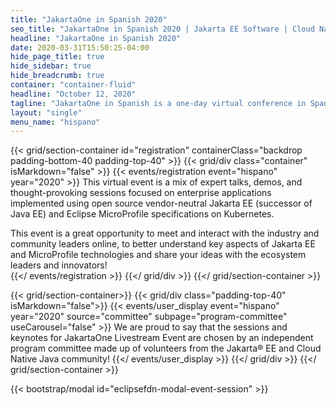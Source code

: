 ```yaml
---
title: "JakartaOne in Spanish 2020"
seo_title: "JakartaOne in Spanish 2020 | Jakarta EE Software | Cloud Native"
headline: "JakartaOne in Spanish 2020"
date: 2020-03-31T15:50:25-04:00
hide_page_title: true
hide_sidebar: true
hide_breadcrumb: true
container: "container-fluid"
headline: "October 12, 2020"
tagline: "JakartaOne in Spanish is a one-day virtual conference in Spanish for developers and technical leaders bringing the current state and future of Jakarta EE and related technologies, focused on the enterprise cloud-native application development."
layout: "single"
menu_name: "hispano"
---
```


{{< grid/section-container id="registration" containerClass="backdrop padding-bottom-40 padding-top-40" >}}
  {{< grid/div class="container" isMarkdown="false" >}}
    {{< events/registration event="hispano" year="2020"  >}}
This virtual event is a mix of expert talks, demos, and thought-provoking sessions focused on enterprise applications implemented using open source vendor-neutral Jakarta EE (successor of Java EE) and Eclipse MicroProfile specifications on Kubernetes.

This event is a great opportunity to meet and interact with the industry and community leaders online, to better understand key aspects of Jakarta EE and MicroProfile technologies and share your ideas with the ecosystem leaders and innovators!  
    {{</ events/registration >}}
  {{</ grid/div >}}
{{</ grid/section-container >}}

<!-- Add user carousel for committee -->
{{< grid/section-container>}}
  {{< grid/div class="padding-top-40" isMarkdown="false">}}
    {{< events/user_display event="hispano" year="2020"  source="committee" subpage="program-committee" useCarousel="false" >}}
We are proud to say that the sessions and keynotes for JakartaOne Livestream Event are chosen by an independent program committee made up of volunteers from the Jakarta&reg; EE and Cloud Native Java community!
    {{</ events/user_display >}}
  {{</ grid/div >}}
{{</ grid/section-container >}}
<!-- Add modal for use w/ agenda -->
{{< bootstrap/modal id="eclipsefdn-modal-event-session" >}}
